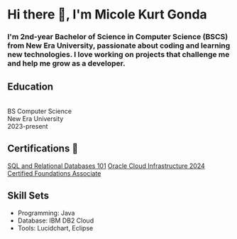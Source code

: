 <h1>Hi there 👋, I'm Micole Kurt Gonda</h1>
<h3> I'm 2nd-year Bachelor of Science in Computer Science (BSCS) from New Era University, passionate about coding and learning new technologies. I love working on projects that challenge me and help me grow as a developer. </h3>

<h2>Education</h2>
<br>BS Computer Science
<br>New Era University
<br>2023-present

<h2>Certifications 🏅</h2>
<a href="https://courses.cognitiveclass.ai/certificates/4e4c7dc978fa4d9ca4a74211e034b51e">SQL and Relational Databases 101</a>
<a href="[https://courses.cognitiveclass.ai/certificates/4e4c7dc978fa4d9ca4a74211e034b51e](https://brm-certview.oracle.com/ords/certview/ecertificate?ssn=OC5407535&trackId=OCI2024FNDCFA&key=e165c7b7aa48c7e1d7bca67e01d944901194e43f)"> Oracle Cloud Infrastructure 2024 Certified Foundations Associate</a>
 <h2>Skill Sets</h2>
<ul>
  <li>Programming: Java</li>
  <li>Database: IBM DB2 Cloud</li>
 <li>Tools: Lucidchart, Eclipse</li>
</ul>
